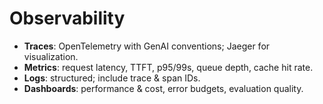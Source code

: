 # Observability

- **Traces**: OpenTelemetry with GenAI conventions; Jaeger for visualization.
- **Metrics**: request latency, TTFT, p95/99s, queue depth, cache hit rate.
- **Logs**: structured; include trace & span IDs.
- **Dashboards**: performance & cost, error budgets, evaluation quality.
